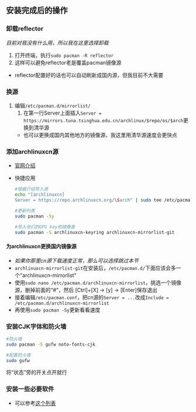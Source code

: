 ## 安装完成后的操作

### 卸载reflector
*目前对我没有什么用，所以我在这里选择卸载*
1. 打开终端，执行`sudo pacman -R reflector`
2. 这样可以避免reflector老是覆盖pacman镜像源
* reflector配置好的话也可以自动刷新成国内源，但我目前不大需要

### 换源
1. 编辑`/etc/pacman.d/mirrorlist/`
    1. 在第一行Server上面插入`Server = https://mirrors.tuna.tsinghua.edu.cn/archlinux/$repo/os/$arch`更换到清华源
    * 也可以更换成国内其他地方的镜像源，我这里用清华源速度会更快点

### 添加archlinuxcn源
* [官网介绍](https://www.archlinuxcn.org/archlinux-cn-repo-and-mirror/)

* 快捷应用
    ```Bash
    #根据介绍导入源
    echo "[archlinuxcn]
    Server = https://repo.archlinuxcn.org/\$arch" | sudo tee /etc/pacman.conf

    #更新列表
    sudo pacman -Sy

    #导入他们的GPG key和镜像表
    sudo pacman -S archlinuxcn-keyring archlinuxcn-mirrorlist-git
    ```

#### 为archlinuxcn更换国内镜像源
* *如果你那里cn源下载速度正常，那么可以选择跳过本节*
* `archlinuxcn-mirrorlist-git`在安装后，`/etc/pacman.d/`下面应该会多一个"archlinuxcn-mirrorlist"
* 使用`sudo nano /etc/pacman.d/archlinuxcn-mirrorlist`，挑选一个镜像源，删掉前面的“#”，然后 [Ctrl]+[X] -> [y] -> [Enter]保存退出
* 接着编辑`/etc/pacman.conf`，把cn源的`Server = ...`改成`Include = /etc/pacman.d/archlinuxcn-mirrorlist`
* 再使用`sudo pacman -Sy`更新看看速度

### 安装CJK字体和防火墙
```Bash
#防火墙
sudo pacman -S gufw noto-fonts-cjk

#配置防火墙
sudo gufw
```
将“状态”旁的开关点开就行

### 安装一些必要软件
* 可以参考[这个列表](./02-software.md)